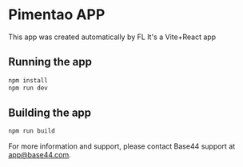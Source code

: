 # Pimentao APP


This app was created automatically by FL
It's a Vite+React app

## Running the app

```bash
npm install
npm run dev
```

## Building the app

```bash
npm run build
```

For more information and support, please contact Base44 support at app@base44.com.
